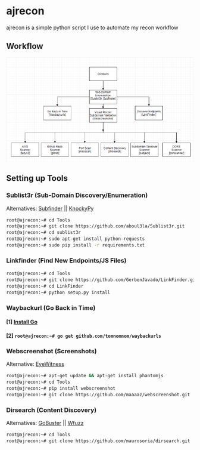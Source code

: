 # ajrecon
ajrecon is a simple python script I use to automate my recon workflow

## Workflow
![Flow](ajrecon.PNG)

## Setting up Tools

### Sublist3r (Sub-Domain Discovery/Enumeration) 
Alternatives: [Subfinder](https://github.com/subfinder/subfinder) || [KnockyPy](https://github.com/guelfoweb/knock)

```bash
root@ajrecon:~# cd Tools
root@ajrecon:~# git clone https://github.com/aboul3la/Sublist3r.git
root@ajrecon:~# cd sublist3r
root@ajrecon:~# sudo apt-get install python-requests
root@ajrecon:~# sudo pip install -r requirements.txt
```

### Linkfinder (Find New Endpoints/JS Files)
```bash
root@ajrecon:~# cd Tools
root@ajrecon:~# git clone https://github.com/GerbenJavado/LinkFinder.git
root@ajrecon:~# cd LinkFinder
root@ajrecon:~# python setup.py install
```

### Waybackurl (Go Back in Time)
#### [1] [Install Go](https://flicsdb.com/how-to-install-golang-on-kali-linux/)

#### [2] ```root@ajrecon:~# go get github.com/tomnomnom/waybackurls```


### Webscreenshot (Screenshots)
Alternative: [EyeWitness](https://github.com/FortyNorthSecurity/EyeWitness) []()
```bash
root@ajrecon:~# apt-get update && apt-get install phantomjs
root@ajrecon:~# cd Tools
root@ajrecon:~# pip install webscreenshot
root@ajrecon:~# git clone https://github.com/maaaaz/webscreenshot.git
```

### Dirsearch (Content Discovery)
Alternatives: [GoBuster](https://github.com/OJ/gobuster) || [Wfuzz](https://github.com/xmendez/wfuzz)
```bash
root@ajrecon:~# cd Tools
root@ajrecon:~# git clone https://github.com/maurosoria/dirsearch.git
```



